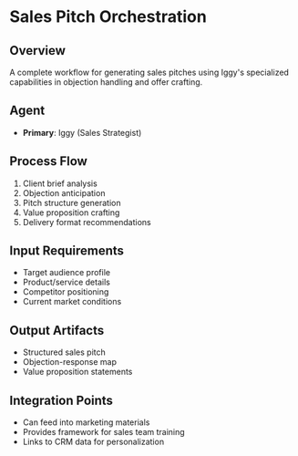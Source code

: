# Sales Pitch Orchestration

## Overview
A complete workflow for generating sales pitches using Iggy's specialized capabilities in objection handling and offer crafting.

## Agent
- **Primary**: Iggy (Sales Strategist)

## Process Flow
1. Client brief analysis
2. Objection anticipation
3. Pitch structure generation
4. Value proposition crafting
5. Delivery format recommendations

## Input Requirements
- Target audience profile
- Product/service details
- Competitor positioning
- Current market conditions

## Output Artifacts
- Structured sales pitch
- Objection-response map
- Value proposition statements

## Integration Points
- Can feed into marketing materials
- Provides framework for sales team training
- Links to CRM data for personalization